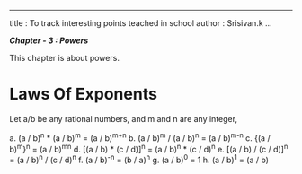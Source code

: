 
---
title : To track interesting points teached in school
author : Srisivan.k
...

_**Chapter - 3 : Powers**_

This chapter is about powers.

# Laws Of Exponents

Let a/b be any rational numbers, and m and n are any integer,

a. (a / b)<sup>n</sup> * (a / b)<sup>m</sup> = (a / b)<sup>m+n</sup>
b. (a / b)<sup>m</sup> / (a / b)<sup>n</sup> = (a / b)<sup>m-n</sup>
c. {(a / b)<sup>m</sup>}<sup>n</sup> = (a / b)<sup>mn</sup>
d. [(a / b) * (c / d)]<sup>n</sup> = (a / b)<sup>n</sup> * (c / d)<sup>n</sup>
e. [(a / b) / (c / d)]<sup>n</sup> = (a / b)<sup>n</sup> / (c / d)<sup>n</sup>
f. (a / b)<sup>-n</sup> = (b / a)<sup>n</sup>
g. (a / b)<sup>0</sup> = 1
h. (a / b)<sup>1</sup>  = (a / b)

